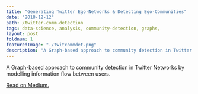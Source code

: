 ```yaml
---
title: "Generating Twitter Ego-Networks & Detecting Ego-Communities"
date: "2018-12-12"
path: /twitter-comm-detection
tags: data-science, analysis, community-detection, graphs,
layout: post
foldnum: 1
featuredImage: "./twitcommdet.png"
description: "A Graph-based approach to community detection in Twitter Networks by modelling information flow between users."
---
```


A Graph-based approach to community detection in Twitter Networks by modelling information flow between users.

[Read on Medium.](https://towardsdatascience.com/generating-twitter-ego-networks-detecting-ego-communities-93897883d255)